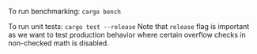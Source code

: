 To run benchmarking: `cargo bench`

To run unit tests: `cargo test --release`
Note that `release` flag is important as we want to test production behavior where certain overflow checks in non-checked math is disabled.
